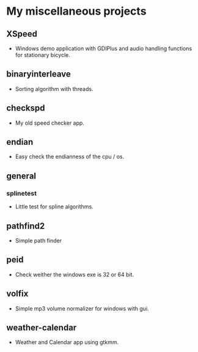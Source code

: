 # My miscellaneous projects

## XSpeed
- Windows demo application with GDIPlus and audio handling functions for stationary bicycle.
## binaryinterleave
- Sorting algorithm with threads.
## checkspd
- My old speed checker app.
## endian
- Easy check the endianness of the cpu / os.
## general
### splinetest
- Little test for spline algorithms.
## pathfind2
- Simple path finder
## peid
- Check weither the windows exe is 32 or 64 bit.
## volfix
- Simple mp3 volume normalizer for windows with gui.
## weather-calendar
- Weather and Calendar app using gtkmm.
